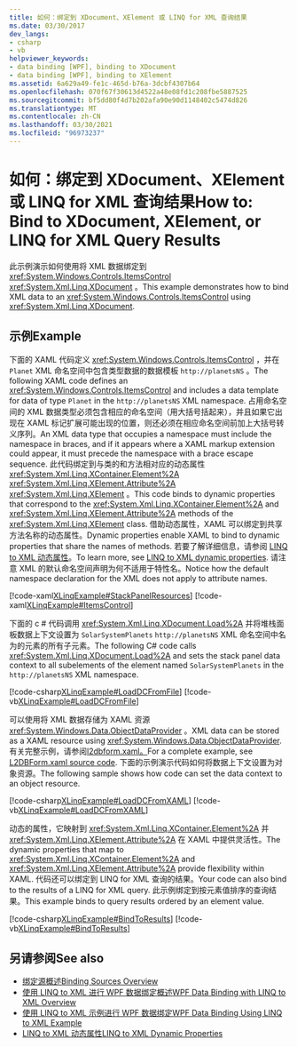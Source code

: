 ```yaml
---
title: 如何：绑定到 XDocument、XElement 或 LINQ for XML 查询结果
ms.date: 03/30/2017
dev_langs:
- csharp
- vb
helpviewer_keywords:
- data binding [WPF], binding to XDocument
- data binding [WPF], binding to XElement
ms.assetid: 6a629a49-fe1c-465d-b76a-3dcbf4307b64
ms.openlocfilehash: 070f67f30613d4522a48e08fd1c208fbe5887525
ms.sourcegitcommit: bf5dd80f4d7b202afa90e90d1148402c5474d826
ms.translationtype: MT
ms.contentlocale: zh-CN
ms.lasthandoff: 03/30/2021
ms.locfileid: "96973237"
---
```

# <a name="how-to-bind-to-xdocument-xelement-or-linq-for-xml-query-results"></a><span data-ttu-id="95ac4-102">如何：绑定到 XDocument、XElement 或 LINQ for XML 查询结果</span><span class="sxs-lookup"><span data-stu-id="95ac4-102">How to: Bind to XDocument, XElement, or LINQ for XML Query Results</span></span>

<span data-ttu-id="95ac4-103">此示例演示如何使用将 XML 数据绑定到 <xref:System.Windows.Controls.ItemsControl> <xref:System.Xml.Linq.XDocument> 。</span><span class="sxs-lookup"><span data-stu-id="95ac4-103">This example demonstrates how to bind XML data to an <xref:System.Windows.Controls.ItemsControl> using <xref:System.Xml.Linq.XDocument>.</span></span>

## <a name="example"></a><span data-ttu-id="95ac4-104">示例</span><span class="sxs-lookup"><span data-stu-id="95ac4-104">Example</span></span>

<span data-ttu-id="95ac4-105">下面的 XAML 代码定义 <xref:System.Windows.Controls.ItemsControl> ，并在 `Planet` XML 命名空间中包含类型数据的数据模板 `http://planetsNS` 。</span><span class="sxs-lookup"><span data-stu-id="95ac4-105">The following XAML code defines an <xref:System.Windows.Controls.ItemsControl> and includes a data template for data of type `Planet` in the `http://planetsNS` XML namespace.</span></span> <span data-ttu-id="95ac4-106">占用命名空间的 XML 数据类型必须包含相应的命名空间（用大括号括起来），并且如果它出现在 XAML 标记扩展可能出现的位置，则还必须在相应命名空间前加上大括号转义序列。</span><span class="sxs-lookup"><span data-stu-id="95ac4-106">An XML data type that occupies a namespace must include the namespace in braces, and if it appears where a XAML markup extension could appear, it must precede the namespace with a brace escape sequence.</span></span> <span data-ttu-id="95ac4-107">此代码绑定到与类的和方法相对应的动态属性 <xref:System.Xml.Linq.XContainer.Element%2A> <xref:System.Xml.Linq.XElement.Attribute%2A> <xref:System.Xml.Linq.XElement> 。</span><span class="sxs-lookup"><span data-stu-id="95ac4-107">This code binds to dynamic properties that correspond to the <xref:System.Xml.Linq.XContainer.Element%2A> and <xref:System.Xml.Linq.XElement.Attribute%2A> methods of the <xref:System.Xml.Linq.XElement> class.</span></span> <span data-ttu-id="95ac4-108">借助动态属性，XAML 可以绑定到共享方法名称的动态属性。</span><span class="sxs-lookup"><span data-stu-id="95ac4-108">Dynamic properties enable XAML to bind to dynamic properties that share the names of methods.</span></span> <span data-ttu-id="95ac4-109">若要了解详细信息，请参阅 [LINQ to XML 动态属性](linq-to-xml-dynamic-properties.md)。</span><span class="sxs-lookup"><span data-stu-id="95ac4-109">To learn more, see [LINQ to XML dynamic properties](linq-to-xml-dynamic-properties.md).</span></span> <span data-ttu-id="95ac4-110">请注意 XML 的默认命名空间声明为何不适用于特性名。</span><span class="sxs-lookup"><span data-stu-id="95ac4-110">Notice how the default namespace declaration for the XML does not apply to attribute names.</span></span>

[!code-xaml[XLinqExample#StackPanelResources](~/samples/snippets/csharp/VS_Snippets_Wpf/XLinqExample/CSharp/Window1.xaml#stackpanelresources)]
[!code-xaml[XLinqExample#ItemsControl](~/samples/snippets/csharp/VS_Snippets_Wpf/XLinqExample/CSharp/Window1.xaml#itemscontrol)]

<span data-ttu-id="95ac4-111">下面的 c # 代码调用 <xref:System.Xml.Linq.XDocument.Load%2A> 并将堆栈面板数据上下文设置为 `SolarSystemPlanets` `http://planetsNS` XML 命名空间中名为的元素的所有子元素。</span><span class="sxs-lookup"><span data-stu-id="95ac4-111">The following C# code calls <xref:System.Xml.Linq.XDocument.Load%2A> and sets the stack panel data context to all subelements of the element named `SolarSystemPlanets` in the `http://planetsNS` XML namespace.</span></span>

[!code-csharp[XLinqExample#LoadDCFromFile](~/samples/snippets/csharp/VS_Snippets_Wpf/XLinqExample/CSharp/Window1.xaml.cs#loaddcfromfile)]
[!code-vb[XLinqExample#LoadDCFromFile](~/samples/snippets/visualbasic/VS_Snippets_Wpf/XLinqExample/visualbasic/window1.xaml.vb#loaddcfromfile)]

<span data-ttu-id="95ac4-112">可以使用将 XML 数据存储为 XAML 资源 <xref:System.Windows.Data.ObjectDataProvider> 。</span><span class="sxs-lookup"><span data-stu-id="95ac4-112">XML data can be stored as a XAML resource using <xref:System.Windows.Data.ObjectDataProvider>.</span></span> <span data-ttu-id="95ac4-113">有关完整示例，请参阅[l2dbform.xaml。](l2dbform-xaml-source-code.md)</span><span class="sxs-lookup"><span data-stu-id="95ac4-113">For a complete example, see  [L2DBForm.xaml source code](l2dbform-xaml-source-code.md).</span></span> <span data-ttu-id="95ac4-114">下面的示例演示代码如何将数据上下文设置为对象资源。</span><span class="sxs-lookup"><span data-stu-id="95ac4-114">The following sample shows how code can set the data context to an object resource.</span></span>

[!code-csharp[XLinqExample#LoadDCFromXAML](~/samples/snippets/csharp/VS_Snippets_Wpf/XLinqExample/CSharp/Window1.xaml.cs#loaddcfromxaml)]
[!code-vb[XLinqExample#LoadDCFromXAML](~/samples/snippets/visualbasic/VS_Snippets_Wpf/XLinqExample/visualbasic/window1.xaml.vb#loaddcfromxaml)]

<span data-ttu-id="95ac4-115">动态的属性，它映射到 <xref:System.Xml.Linq.XContainer.Element%2A> 并 <xref:System.Xml.Linq.XElement.Attribute%2A> 在 XAML 中提供灵活性。</span><span class="sxs-lookup"><span data-stu-id="95ac4-115">The dynamic properties that map to <xref:System.Xml.Linq.XContainer.Element%2A> and <xref:System.Xml.Linq.XElement.Attribute%2A> provide flexibility within XAML.</span></span> <span data-ttu-id="95ac4-116">代码还可以绑定到 LINQ for XML 查询的结果。</span><span class="sxs-lookup"><span data-stu-id="95ac4-116">Your code can also bind to the results of a LINQ for XML query.</span></span> <span data-ttu-id="95ac4-117">此示例绑定到按元素值排序的查询结果。</span><span class="sxs-lookup"><span data-stu-id="95ac4-117">This example binds to query results ordered by an element value.</span></span>

[!code-csharp[XLinqExample#BindToResults](~/samples/snippets/csharp/VS_Snippets_Wpf/XLinqExample/CSharp/Window1.xaml.cs#bindtoresults)]
[!code-vb[XLinqExample#BindToResults](~/samples/snippets/visualbasic/VS_Snippets_Wpf/XLinqExample/visualbasic/window1.xaml.vb#bindtoresults)]

## <a name="see-also"></a><span data-ttu-id="95ac4-118">另请参阅</span><span class="sxs-lookup"><span data-stu-id="95ac4-118">See also</span></span>

- [<span data-ttu-id="95ac4-119">绑定源概述</span><span class="sxs-lookup"><span data-stu-id="95ac4-119">Binding Sources Overview</span></span>](binding-sources-overview.md)
- [<span data-ttu-id="95ac4-120">使用 LINQ to XML 进行 WPF 数据绑定概述</span><span class="sxs-lookup"><span data-stu-id="95ac4-120">WPF Data Binding with LINQ to XML Overview</span></span>](wpf-data-binding-with-linq-to-xml-overview.md)
- [<span data-ttu-id="95ac4-121">使用 LINQ to XML 示例进行 WPF 数据绑定</span><span class="sxs-lookup"><span data-stu-id="95ac4-121">WPF Data Binding Using LINQ to XML Example</span></span>](linq-to-xml-data-binding-sample.md)
- [<span data-ttu-id="95ac4-122">LINQ to XML 动态属性</span><span class="sxs-lookup"><span data-stu-id="95ac4-122">LINQ to XML Dynamic Properties</span></span>](linq-to-xml-dynamic-properties.md)
